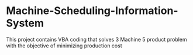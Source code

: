 # Machine-Scheduling-Information-System
This project contains VBA coding that solves 3 Machine 5  product problem with the objective of minimizing production cost
